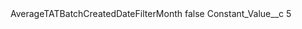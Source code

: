 <?xml version="1.0" encoding="UTF-8"?>
<CustomMetadata xmlns="http://soap.sforce.com/2006/04/metadata" xmlns:xsi="http://www.w3.org/2001/XMLSchema-instance" xmlns:xsd="http://www.w3.org/2001/XMLSchema">
    <label>AverageTATBatchCreatedDateFilterMonth</label>
    <protected>false</protected>
    <values>
        <field>Constant_Value__c</field>
        <value xsi:type="xsd:string">5</value>
    </values>
</CustomMetadata>
